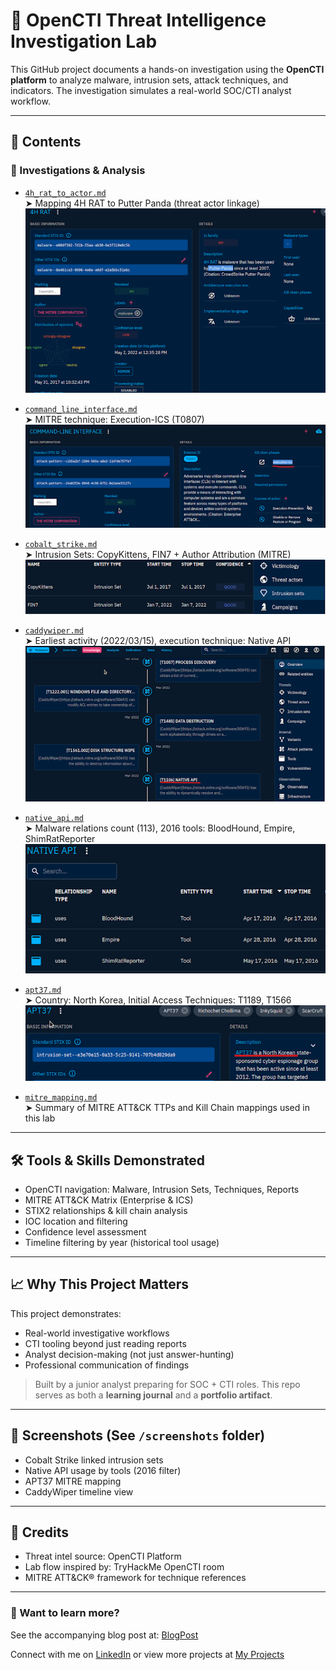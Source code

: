 # 🧠 OpenCTI Threat Intelligence Investigation Lab

This GitHub project documents a hands-on investigation using the **OpenCTI platform** to analyze malware, intrusion sets, attack techniques, and indicators. The investigation simulates a real-world SOC/CTI analyst workflow.

---

## 📂 Contents

### 🔬 Investigations & Analysis

- [`4h_rat_to_actor.md`](./4h_rat_to_actor.md)  
  ➤ Mapping 4H RAT to Putter Panda (threat actor linkage)
![4H RAT linked to Putter Panda](./screenshots/4h_rat_putter_panda.png)

- [`command_line_interface.md`](./command_line_interface.md)  
  ➤ MITRE technique: Execution-ICS (T0807)
  ![Command-Line Interface Kill Chain](./screenshots/command_line_interface_killchain.png)

- [`cobalt_strike.md`](./cobalt_strike.md)  
  ➤ Intrusion Sets: CopyKittens, FIN7 + Author Attribution (MITRE)
![Cobalt Strike Intrusion Sets](./screenshots/cobalt_strike_intrusions.png)

- [`caddywiper.md`](./caddywiper.md)  
  ➤ Earliest activity (2022/03/15), execution technique: Native API
  ![CaddyWiper Timeline](./screenshots/caddywiper_timeline.png)

- [`native_api.md`](./native_api.md)  
  ➤ Malware relations count (113), 2016 tools: BloodHound, Empire, ShimRatReporter
 ![Tools Using Native API in 2016](./screenshots/native_api_tools_2016.png)

- [`apt37.md`](./apt37.md)  
  ➤ Country: North Korea, Initial Access Techniques: T1189, T1566
  ![APT37 Initial Access Techniques](./screenshots/apt37_initial_access.png)

- [`mitre_mapping.md`](./mitre_mapping.md)  
  ➤ Summary of MITRE ATT&CK TTPs and Kill Chain mappings used in this lab

---

## 🛠️ Tools & Skills Demonstrated
- OpenCTI navigation: Malware, Intrusion Sets, Techniques, Reports
- MITRE ATT&CK Matrix (Enterprise & ICS)
- STIX2 relationships & kill chain analysis
- IOC location and filtering
- Confidence level assessment
- Timeline filtering by year (historical tool usage)

---

## 📈 Why This Project Matters
This project demonstrates:
- Real-world investigative workflows
- CTI tooling beyond just reading reports
- Analyst decision-making (not just answer-hunting)
- Professional communication of findings

> Built by a junior analyst preparing for SOC + CTI roles. This repo serves as both a **learning journal** and a **portfolio artifact**.

---

## 📸 Screenshots (See `/screenshots` folder)
- Cobalt Strike linked intrusion sets
- Native API usage by tools (2016 filter)
- APT37 MITRE mapping
- CaddyWiper timeline view

---

## 📌 Credits
- Threat intel source: OpenCTI Platform
- Lab flow inspired by: TryHackMe OpenCTI room
- MITRE ATT&CK® framework for technique references

---

### 👀 Want to learn more?
See the accompanying blog post at: [BlogPost](https://www.virginianelai.com/blog/opencti-threat-intelligence-lab)

Connect with me on [LinkedIn](https://www.linkedin.com/in/virginianelai) or view more projects at [My Projects](https://www.virginianelai.com/projects)
